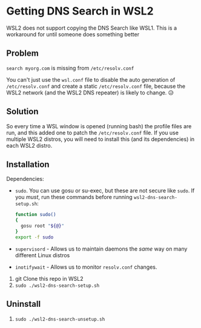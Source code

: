 # Getting DNS Search in WSL2

WSL2 does not support copying the DNS Search like WSL1. This is a workaround for until someone does something better

## Problem

`search myorg.com` is missing from `/etc/resolv.conf`

You can't just use the `wsl.conf` file to disable the auto generation of `/etc/resolv.conf` and create a static `/etc/resolv.conf` file, because the WSL2 network (and the WSL2 DNS repeater) is likely to change. 😥

## Solution

So every time a WSL window is opened (running bash) the profile files are run, and this added one to patch the `/etc/resolv.conf` file. If you use multiple WSL2 distros, you will need to install this (and its dependencies) in each WSL2 distro.

## Installation

Dependencies:

- `sudo`. You can use gosu or su-exec, but these are not secure like `sudo`. If you _must_, run these commands before running `wsl2-dns-search-setup.sh`:

  ```bash
  function sudo()
  {
    gosu root "${@}"
  }
  export -f sudo
  ```

- `supervisord` - Allows us to maintain daemons the _same_ way on many different Linux distros
- `inotifywait` - Allows us to monitor `resolv.conf` changes.


1. git Clone this repo in WSL2
2. `sudo ./wsl2-dns-search-setup.sh`

## Uninstall

1. `sudo ./wsl2-dns-search-unsetup.sh`
